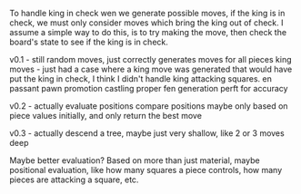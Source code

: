 To handle king in check
wen we generate possible moves, if the king is in check, we must only consider moves which bring the king out of check.
I assume a simple way to do this, is to try making the move, then check the board's state to see if the king is in check.

v0.1 - still random moves, just correctly generates moves for all pieces
king moves - just had a case where a king move was generated that would have put the king in check, I think I didn't handle king attacking squares.
en passant
pawn promotion
castling
proper fen generation
perft for accuracy

v0.2 - actually evaluate positions
compare positions maybe only based on piece values initially, and only return the best move

v0.3 - actually descend a tree, maybe just very shallow, like 2 or 3 moves deep

Maybe better evaluation? Based on more than just material, maybe positional evaluation, like how many squares a piece controls, how many pieces are attacking a square, etc.
